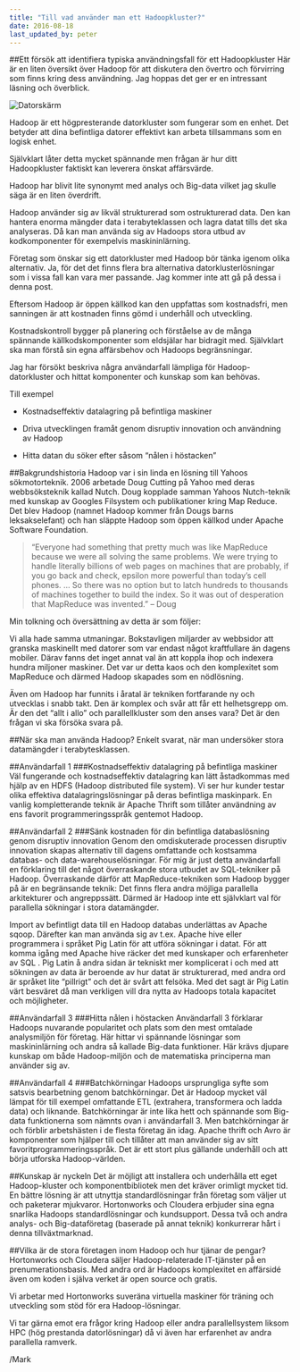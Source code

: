 ```yaml
---
title: "Till vad använder man ett Hadoopkluster?"
date: 2016-08-18
last_updated_by: peter
---
```

##Ett försök att identifiera typiska användningsfall för ett Hadoopkluster
Här är en liten översikt över Hadoop för att diskutera den övertro och förvirring som finns kring dess användning. Jag hoppas det ger er en intressant läsning och överblick.

![Datorskärm](https://athega.se/system/uploads/2016/08/dator_arbetsplats.jpg)

Hadoop är ett högpresterande datorkluster som fungerar som en enhet. Det betyder att dina befintliga datorer effektivt kan arbeta tillsammans som en logisk enhet.

Självklart låter detta mycket spännande men frågan är hur ditt Hadoopkluster faktiskt kan leverera önskat affärsvärde.

Hadoop har blivit lite synonymt med analys och Big-data vilket jag skulle säga är en liten överdrift. 

Hadoop använder sig av likväl strukturerad som ostrukturerad data. Den kan hantera enorma mängder data i terabyteklassen och lagra datat tills det ska analyseras. Då kan man använda sig av Hadoops stora utbud av kodkomponenter för exempelvis maskininlärning.

Företag som önskar sig ett datorkluster med Hadoop bör tänka igenom olika alternativ.  Ja, för det det finns flera bra alternativa datorklusterlösningar som i vissa fall kan vara mer passande. Jag kommer inte att gå på dessa i denna post. 

Eftersom Hadoop är öppen källkod kan den uppfattas som kostnadsfri, men sanningen är att kostnaden finns gömd i underhåll och utveckling.

Kostnadskontroll bygger på planering och förståelse av de många spännande källkodskomponenter som eldsjälar har bidragit med. Självklart ska man förstå sin egna affärsbehov och Hadoops begränsningar. 

Jag har försökt beskriva några användarfall lämpliga för Hadoop-datorkluster och hittat komponenter och kunskap som kan behövas.

Till exempel

- Kostnadseffektiv datalagring på befintliga maskiner

- Driva utvecklingen framåt genom disruptiv innovation och användning av Hadoop

- Hitta datan du söker efter såsom “nålen i höstacken”


##Bakgrundshistoria
Hadoop var i sin linda en lösning till Yahoos sökmotorteknik. 
2006 arbetade Doug Cutting på Yahoo med deras webbsöksteknik kallad Nutch. Doug kopplade samman Yahoos Nutch-teknik med kunskap av Googles Filsystem och publikationer kring Map Reduce. Det blev Hadoop (namnet Hadoop kommer från Dougs barns leksakselefant) och han släppte Hadoop som öppen källkod under Apache Software Foundation.

> “Everyone had something that pretty much was like MapReduce because we were all solving the same problems. We were trying to handle literally billions of web pages on machines that are probably, if you go back and check, epsilon more powerful than today’s cell phones. … So there was no option but to latch hundreds to thousands of machines together to build the index. So it was out of desperation that MapReduce was invented.” – Doug

Min tolkning och översättning av detta är som följer:

Vi alla hade samma utmaningar. Bokstavligen miljarder av webbsidor att granska maskinellt med datorer som var endast något kraftfullare än dagens mobiler. Därav fanns det inget annat val än att koppla ihop och indexera hundra miljoner maskiner. Det var ur detta kaos och den komplexitet som MapReduce och därmed Hadoop skapades som en nödlösning.

Även om Hadoop har funnits i åratal är tekniken fortfarande ny och utvecklas i snabb takt. Den är komplex och svår att får ett helhetsgrepp om. 
Är den det “allt i allo” och parallellkluster som den anses vara?  Det är den frågan vi ska försöka svara på.

##När ska man använda Hadoop?
Enkelt svarat, när man undersöker stora datamängder i terabytesklassen. 

##Användarfall 1 
###Kostnadseffektiv datalagring på befintliga maskiner
Väl fungerande och kostnadseffektiv datalagring kan lätt åstadkommas med hjälp av en HDFS (Hadoop distributed file system).
Vi ser hur kunder testar olika effektiva datalagringslösningar på deras befintliga maskinpark. En vanlig kompletterande teknik är Apache Thrift som tillåter användning av ens favorit programmeringsspråk gentemot Hadoop.

##Användarfall 2
###Sänk kostnaden för din befintliga databaslösning genom disruptiv innovation 
Genom den omdiskuterade processen disruptiv innovation skapas alternativ till dagens omfattande och kostsamma databas- och data-warehouselösningar.
För mig är just detta användarfall en förklaring till det något överraskande stora utbudet av SQL-tekniker på Hadoop. Överraskande därför att MapReduce-tekniken som Hadoop bygger på är en begränsande teknik: Det finns flera andra möjliga parallella arkitekturer och angreppssätt. Därmed är Hadoop inte ett självklart val för parallella sökningar i stora datamängder. 

Import av befintligt data till en Hadoop databas underlättas av Apache sqoop. Därefter kan man använda sig av t.ex.  Apache hive eller programmera i språket Pig Latin för att utföra sökningar i datat.  För att komma igång med Apache hive räcker det med kunskaper och erfarenheter av SQL . 
Pig Latin å andra sidan är tekniskt mer komplicerat i och med att sökningen av data är beroende av hur datat är strukturerad, med andra ord är språket lite “pillrigt” och det är svårt att felsöka. Med det sagt är Pig Latin värt besväret då man verkligen vill dra nytta av Hadoops totala kapacitet och möjligheter. 

##Användarfall 3
###Hitta nålen i höstacken
Användarfall 3 förklarar Hadoops nuvarande popularitet och plats som den mest omtalade analysmiljön för företag. 
Här hittar vi spännande lösningar som maskininlärning och andra så kallade Big-data funktioner.  Här krävs djupare kunskap om både Hadoop-miljön och de matematiska principerna man använder sig av.

##Användarfall 4
###Batchkörningar
Hadoops ursprungliga syfte som satsvis bearbetning genom batchkörningar.  Det är Hadoop mycket väl lämpat för till exempel omfattande ETL (extrahera, transformera och ladda data) och liknande.
Batchkörningar är inte lika hett och spännande som Big-data funktionerna som nämnts ovan i användarfall 3. Men batchkörningar är och förblir arbetshästen i de flesta företag än idag.
Apache thrift och Avro är komponenter som hjälper till och tillåter att man använder sig av sitt favoritprogrammeringsspråk.  Det är ett stort plus gällande  underhåll och att  börja utforska Hadoop-världen.  

##Kunskap är nyckeln
Det är möjligt att installera och underhålla ett eget Hadoop-kluster och komponentbibliotek men det kräver orimligt mycket tid. En bättre lösning är att utnyttja standardlösningar från företag som väljer ut och paketerar mjukvaror. Hortonworks och Cloudera erbjuder sina egna snarlika Hadoops standardlösningar och kundsupport. Dessa två och andra analys- och Big-dataföretag (baserade på annat teknik) konkurrerar hårt i denna tillväxtmarknad.

##Vilka är de stora företagen inom Hadoop och hur tjänar de pengar?
Hortonworks och Cloudera säljer Hadoop-relaterade IT-tjänster på en prenumerationsbasis. Med andra ord är Hadoops komplexitet en affärsidé även om koden i själva verket är open source och gratis.

Vi arbetar med Hortonworks suveräna virtuella maskiner för träning och utveckling som stöd för era Hadoop-lösningar.

Vi tar gärna emot era frågor kring Hadoop eller andra parallellsystem liksom HPC (hög prestanda datorlösningar) då vi även har erfarenhet av andra parallella ramverk. 

/Mark
